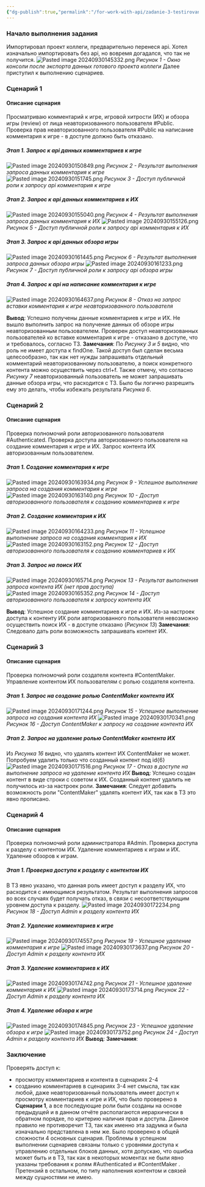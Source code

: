 ```yaml
---
{"dg-publish":true,"permalink":"/for-work-with-api/zadanie-3-testirovanie-gotovogo-api/","noteIcon":""}
---
```


### Начало выполнения задания
Импортировал проект коллеги, предварительно перенеся api.
Хотел изначально импортировать без api, но вовремя догадался, что так не получится.
![Pasted image 20240930145332.png](/img/user/Pasted%20image%2020240930145332.png)
_Рисунок 1 - Окно консоли после экспорта данных готового проекта коллеги_
Далее приступил к выполнению сценариев.
### Сценарий 1
#### Описание сценария
Просматриваю комментарий к игре, игровой хитрости (ИХ) и обзора игры (review) от лица неавторизованного пользователя #Public. Проверка прав неавторизованного пользователя #Public на написание комментария к игре - в доступе должно быть отказано.
##### Этап 1. Запрос к api данных комментариев к игре
![Pasted image 20240930150849.png](/img/user/Pasted%20image%2020240930150849.png)
_Рисунок 2 - Результат выполнения запроса данных комментария к игре_
![Pasted image 20240930151745.png](/img/user/Pasted%20image%2020240930151745.png)
_Рисунок 3 - Доступ публичной роли к запросу api комментария к игре_
##### Этап 2. Запрос к api данных комментариев к ИХ
![Pasted image 20240930155040.png](/img/user/Pasted%20image%2020240930155040.png)
_Рисунок 4 - Результат выполнения запроса данных комментария к ИХ_
![Pasted image 20240930155126.png](/img/user/Pasted%20image%2020240930155126.png)
_Рисунок 5 - Доступ публичной роли к запросу api комментария к ИХ_
##### Этап 3. Запрос к api данных обзора игры
![Pasted image 20240930161445.png](/img/user/Pasted%20image%2020240930161445.png)
_Рисунок 6 - Результат выполнения запроса данных обзора игры_
![Pasted image 20240930161233.png](/img/user/Pasted%20image%2020240930161233.png)
_Рисунок 7 - Доступ публичной роли к запросу api обзора игры_
##### Этап 4. Запрос к api на написание комментария к игре
![Pasted image 20240930164637.png](/img/user/Pasted%20image%2020240930164637.png)
_Рисунок 8 - Отказ на запрос вставки комментария к игре неавторизованного пользователя_

**Вывод**: Успешно получены данные комментариев к игре и ИХ. Не вышло выполнить запрос на получение данных об обзоре игры неавторизованным пользователем. Проверен доступ неавторизованных пользователей ко вставке комментария к игре - отказано в доступе, что и требовалось, согласно ТЗ.
**Замечания**: По _Рисунку 3 и 5_ видно, что роль не имеет доступа к findOne. Такой доступ был сделан весьма целесообразно, так как нет нужды запрашивать отдельный комментарий неавторизованному пользователю, а поиск конкретного контента можно осуществить через ctrl+f.
Также отмечу, что согласно _Рисунку 7_ неавторизованный пользователь не может запрашивать данные обзора игры, что расходится с ТЗ. Было бы логично разрешить ему это делать, чтобы избежать результата _Рисунка 6_.
### Сценарий 2
#### Описание сценария
Проверка полномочий роли авторизованного пользователя #Authenticated.
Проверка доступа авторизованного пользователя на создание комментария к игре и ИХ. Запрос контента ИХ авторизованным пользователем.
##### Этап 1. Создание комментария к игре
![Pasted image 20240930163934.png](/img/user/Pasted%20image%2020240930163934.png)
_Рисунок 9 - Успешное выполнение запроса на создания комментария к игре_
![Pasted image 20240930163140.png](/img/user/Pasted%20image%2020240930163140.png)
_Рисунок 10 - Доступ авторизованного пользователя к созданию комментариев к игре_
##### Этап 2. Создание комментария к ИХ
![Pasted image 20240930164233.png](/img/user/Pasted%20image%2020240930164233.png)
_Рисунок 11 - Успешное выполнение запроса на создания комментария к ИХ_
![Pasted image 20240930163152.png](/img/user/Pasted%20image%2020240930163152.png)
_Рисунок 12 - Доступ авторизованного пользователя к созданию комментариев к ИХ_
##### Этап 3. Запрос на поиск ИХ
![Pasted image 20240930165714.png](/img/user/Pasted%20image%2020240930165714.png)
_Рисунок 13 - Результат выполнения запроса контента ИХ (нет прав доступа)_
![Pasted image 20240930165352.png](/img/user/Pasted%20image%2020240930165352.png)
_Рисунок 14 - Доступ авторизованного пользователя к запросу контента ИХ_

**Вывод**: Успешное создание комментариев к игре и ИХ. Из-за настроек доступа к контенту ИХ роли авторизованного пользователя невозможно осуществить поиск ИХ - в доступе отказано (_Рисунок 13_)
**Замечания**: Следовало дать роли возможность запрашивать контент ИХ.
### Сценарий 3
#### Описание сценария
Проверка полномочий роли создателя контента #ContentMaker.
Управление контентом ИХ пользователям с ролью создателя контента.
##### Этап 1. Запрос на создание ролью ContentMaker контента ИХ
![Pasted image 20240930171244.png](/img/user/Pasted%20image%2020240930171244.png)
_Рисунок 15 - Успешное выполнение запроса на создания контента ИХ_
![Pasted image 20240930170341.png](/img/user/Pasted%20image%2020240930170341.png)
_Рисунок 16 - Доступ ContentMaker к запросу на создание контента ИХ_
##### Этап 2. Запрос на удаление ролью ContentMaker контента ИХ
Из _Рисунка 16_ видно, что удалять контент ИХ ContentMaker не может.
Попробуем удалить только что созданный контент под id{6}
![Pasted image 20240930171516.png](/img/user/Pasted%20image%2020240930171516.png)
_Рисунок 17 - Отказ в доступе на выполнение запроса на удаление контента ИХ_
**Вывод**: Успешно создан контент в виде строки с советом к ИХ. Созданный контент удалить не получилось из-за настроек роли.
**Замечания**: Следует добавить возможность роли "ContentMaker" удалять контент ИХ, так как в ТЗ это явно прописано.
### Сценарий 4
#### Описание сценария
Проверка полномочий роли администратора #Admin.
Проверка доступа к разделу с контентом ИХ.
Удаление комментариев к играм и ИХ. Удаление обзоров к играм. 
##### Этап 1. Проверка доступа к разделу с контентом ИХ
В ТЗ явно указано, что данная роль имеет доступ к разделу ИХ, что расходится с имеющимся результатом. Результат выполнения запросов во всех случаях будет получать отказ, в связи с несоответствующим уровнем доступа к разделу.
![Pasted image 20240930172234.png](/img/user/Pasted%20image%2020240930172234.png)
_Рисунок 18 - Доступ Admin к разделу контента ИХ_
##### Этап 2. Удаление комментариев к игре
![Pasted image 20240930174557.png](/img/user/Pasted%20image%2020240930174557.png)
_Рисунок 19 - Успешное удаление комментария к игре_
![Pasted image 20240930173637.png](/img/user/Pasted%20image%2020240930173637.png)
_Рисунок 20 - Доступ Admin к разделу контента ИХ_
##### Этап 3. Удаление комментариев к ИХ
![Pasted image 20240930174742.png](/img/user/Pasted%20image%2020240930174742.png)
_Рисунок 21 - Успешное удаление комментария к ИХ_
![Pasted image 20240930173714.png](/img/user/Pasted%20image%2020240930173714.png)
_Рисунок 22 - Доступ Admin к разделу контента ИХ_
##### Этап 4. Удаление обзора к игре
![Pasted image 20240930174845.png](/img/user/Pasted%20image%2020240930174845.png)
_Рисунок 23 - Успешное удаление обзора к игре_
![Pasted image 20240930173752.png](/img/user/Pasted%20image%2020240930173752.png)
_Рисунок 24 - Доступ Admin к разделу контента ИХ_
**Вывод**:
**Замечания**:
### Заключение
Проверять доступ к:
- просмотру комментариев и контента в сценариях 2-4
- созданию комментариев в сценариях 3-4
нет смысла, так как любой, даже неавторизованный пользователь имеет доступ к просмотру комментариев к игре и ИХ, что было проверено в **Сценарии 1**, а все последующие роли были созданы на основе предыдущей и в данном отчёте располагаются иерархически в обратном порядке, по критерию наличия прав и доступа. Данное правило не противоречит ТЗ, так как именно эта задумка и была изначально представлена в нем же.
Было проверено в общей сложности 4 основных сценария.
Проблемы в успешном выполнении сценариев связаны только с уровнями доступа к управлению отдельных блоков данных, хотя допускаю, что ошибка может быть и в ТЗ, так как в некоторых моментах не были явно указаны требования к ролям #Authenticated и #ContentMaker .
Претензий в остальном, по типу наполнения контентом и связей между сущностями не имею.